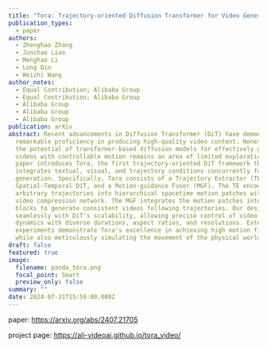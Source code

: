 ```yaml
---
title: "Tora: Trajectory-oriented Diffusion Transformer for Video Generation"
publication_types:
  - paper
authors:
  - Zhenghao Zhang
  - Junchao Liao
  - Menghao Li
  - Long Qin
  - Weizhi Wang
author_notes:
  - Equal Contribution; Alibaba Group
  - Equal Contribution; Alibaba Group
  - Alibaba Group
  - Alibaba Group
  - Alibaba Group
publication: arXiv
abstract: Recent advancements in Diffusion Transformer (DiT) have demonstrated
  remarkable proficiency in producing high-quality video content. Nonetheless,
  the potential of transformer-based diffusion models for effectively generating
  videos with controllable motion remains an area of limited exploration. This
  paper introduces Tora, the first trajectory-oriented DiT framework that
  integrates textual, visual, and trajectory conditions concurrently for video
  generation. Specifically, Tora consists of a Trajectory Extractor (TE), a
  Spatial-Temporal DiT, and a Motion-guidance Fuser (MGF). The TE encodes
  arbitrary trajectories into hierarchical spacetime motion patches with a 3D
  video compression network. The MGF integrates the motion patches into the DiT
  blocks to generate consistent videos following trajectories. Our design aligns
  seamlessly with DiT's scalability, allowing precise control of video content's
  dynamics with diverse durations, aspect ratios, and resolutions. Extensive
  experiments demonstrate Tora's excellence in achieving high motion fidelity,
  while also meticulously simulating the movement of the physical world.
draft: false
featured: true
image:
  filename: panda_tora.png
  focal_point: Smart
  preview_only: false
summary: ""
date: 2024-07-31T15:59:00.000Z
---
```

paper: https://arxiv.org/abs/2407.21705

project page: https://ali-videoai.github.io/tora_video/
